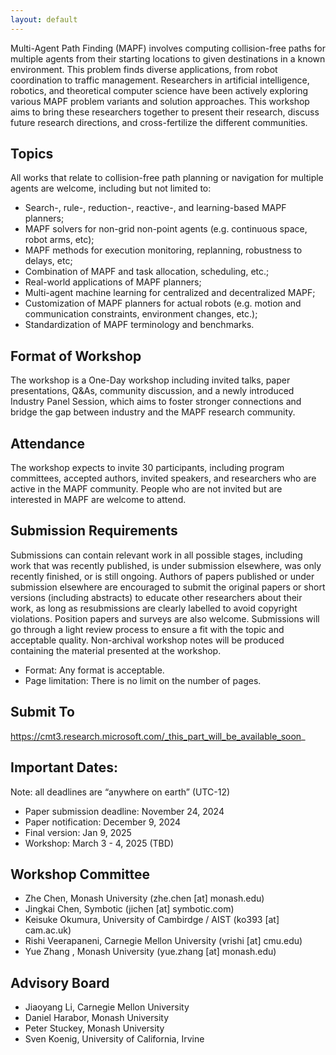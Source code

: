 ```yaml
---
layout: default
---
```


Multi-Agent Path Finding (MAPF) involves computing collision-free paths for multiple agents from their starting locations to given destinations in a known environment. This problem finds diverse applications, from robot coordination to traffic management. Researchers in artificial intelligence, robotics, and theoretical computer science have been actively exploring various MAPF problem variants and solution approaches. This workshop aims to bring these researchers together to present their research, discuss future research directions, and cross-fertilize the different communities.


## Topics

All works that relate to collision-free path planning or navigation for multiple agents are welcome, including but not limited to:
- Search-, rule-, reduction-, reactive-, and learning-based MAPF planners;
- MAPF solvers for non-grid non-point agents (e.g. continuous space, robot arms, etc);
- MAPF methods for execution monitoring, replanning, robustness to delays, etc;
- Combination of MAPF and task allocation, scheduling, etc.;
- Real-world applications of MAPF planners;
- Multi-agent machine learning for centralized and decentralized MAPF;
- Customization of MAPF planners for actual robots (e.g. motion and communication constraints, environment changes, etc.);
- Standardization of MAPF terminology and benchmarks.

## Format of Workshop

The workshop is a One-Day workshop including invited talks, paper presentations, Q&As, community discussion, and a newly introduced Industry Panel Session, which aims to foster stronger connections and bridge the gap between industry and the MAPF research community.


## Attendance

The workshop expects to invite 30  participants, including program committees, accepted authors, invited speakers, and researchers who are active in the MAPF community. People who are not invited but are interested in MAPF are welcome to attend.


## Submission Requirements

Submissions can contain relevant work in all possible stages, including work that was recently published, is under submission elsewhere, was only recently finished, or is still ongoing. Authors of papers published or under submission elsewhere are encouraged to submit the original papers or short versions (including abstracts) to educate other researchers about their work, as long as resubmissions are clearly labelled to avoid copyright violations. Position papers and surveys are also welcome. Submissions will go through a light review process to ensure a fit with the topic and acceptable quality. Non-archival workshop notes will be produced containing the material presented at the workshop.

- Format: Any format is acceptable.
- Page limitation: There is no limit on the number of pages.


## Submit To

https://cmt3.research.microsoft.com/_this_part_will_be_available_soon_


## Important Dates:

Note: all deadlines are “anywhere on earth” (UTC-12)

- Paper submission deadline: November 24, 2024
- Paper notification: December 9, 2024
- Final version: Jan 9, 2025
- Workshop: March 3 - 4, 2025 (TBD)


## Workshop Committee

- Zhe Chen, Monash University (zhe.chen [at] monash.edu)
- Jingkai Chen, Symbotic (jichen [at] symbotic.com)
- Keisuke Okumura, University of Cambirdge / AIST (ko393 [at] cam.ac.uk)
- Rishi Veerapaneni, Carnegie Mellon University (vrishi [at] cmu.edu)
- Yue Zhang , Monash University (yue.zhang [at] monash.edu)


## Advisory Board

- Jiaoyang Li, Carnegie Mellon University
- Daniel Harabor, Monash University
- Peter Stuckey, Monash University
- Sven Koenig, University of California, Irvine
